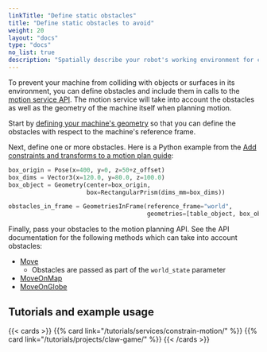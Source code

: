 ```yaml
---
linkTitle: "Define static obstacles"
title: "Define static obstacles to avoid"
weight: 20
layout: "docs"
type: "docs"
no_list: true
description: "Spatially describe your robot's working environment for collision avoidance."
---
```


To prevent your machine from colliding with objects or surfaces in its environment, you can define obstacles and include them in calls to the [motion service API](/dev/reference/apis/services/motion/).
The motion service will take into account the obstacles as well as the geometry of the machine itself when planning motion.

Start by [defining your machine's geometry](/operate/mobility/define-geometry/) so that you can define the obstacles with respect to the machine's reference frame.

Next, define one or more obstacles.
Here is a Python example from the [Add constraints and transforms to a motion plan guide](/operate/mobility/move-arm/constrain-motion/#modify-your-robots-working-environment):

```python {class="line-numbers linkable-line-numbers"}
box_origin = Pose(x=400, y=0, z=50+z_offset)
box_dims = Vector3(x=120.0, y=80.0, z=100.0)
box_object = Geometry(center=box_origin,
                      box=RectangularPrism(dims_mm=box_dims))

obstacles_in_frame = GeometriesInFrame(reference_frame="world",
                                       geometries=[table_object, box_object])
```

Finally, pass your obstacles to the motion planning API.
See the API documentation for the following methods which can take into account obstacles:

- [Move](/dev/reference/apis/services/motion/#move)
  - Obstacles are passed as part of the `world_state` parameter
- [MoveOnMap](/dev/reference/apis/services/motion/#moveonmap)
- [MoveOnGlobe](/dev/reference/apis/services/motion/#moveonglobe)

## Tutorials and example usage

{{< cards >}}
{{% card link="/tutorials/services/constrain-motion/" %}}
{{% card link="/tutorials/projects/claw-game/" %}}
{{< /cards >}}
